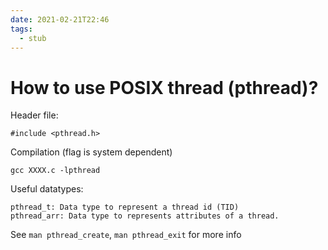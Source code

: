 ```yaml
---
date: 2021-02-21T22:46
tags: 
  - stub
---
```


# How to use POSIX thread (pthread)?

Header file:
```
#include <pthread.h>
```

Compilation (flag is system dependent)
```
gcc XXXX.c -lpthread
```

Useful datatypes:
```
pthread_t: Data type to represent a thread id (TID)
pthread_arr: Data type to represents attributes of a thread.
```

See `man pthread_create`, `man pthread_exit` for more info
